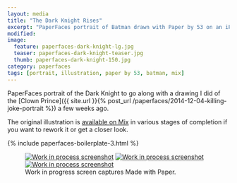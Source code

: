 ```yaml
---
layout: media
title: "The Dark Knight Rises"
excerpt: "PaperFaces portrait of Batman drawn with Paper by 53 on an iPad."
modified: 
image: 
  feature: paperfaces-dark-knight-lg.jpg
  teaser: paperfaces-dark-knight-teaser.jpg
  thumb: paperfaces-dark-knight-150.jpg
category: paperfaces
tags: [portrait, illustration, paper by 53, batman, mix]
---
```


PaperFaces portrait of the Dark Knight to go along with a drawing I did of the [Clown Prince]({{ site.url }}{% post_url /paperfaces/2014-12-04-killing-joke-portrait %}) a few weeks ago.

The original illustration is [available on Mix](https://mix.fiftythree.com/11098-Michael-Rose/1420093) in various stages of completion if you want to rework it or get a closer look.

{% include paperfaces-boilerplate-3.html %}

<figure class="third">
  <a href="{{ site.url }}/images/paperfaces-dark-knight-process-1-lg.jpg"><img src="{{ site.url }}/images/paperfaces-dark-knight-process-1-600.jpg" alt="Work in process screenshot"></a>
  <a href="{{ site.url }}/images/paperfaces-dark-knight-process-2-lg.jpg"><img src="{{ site.url }}/images/paperfaces-dark-knight-process-2-600.jpg" alt="Work in process screenshot"></a>
  <a href="{{ site.url }}/images/paperfaces-dark-knight-process-3-lg.jpg"><img src="{{ site.url }}/images/paperfaces-dark-knight-process-3-600.jpg" alt="Work in process screenshot"></a>
  <figcaption>Work in progress screen captures Made with Paper.</figcaption>
</figure>
